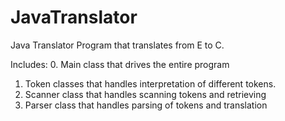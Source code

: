 JavaTranslator
==============


Java Translator Program that translates from E to C.


Includes:
  0. Main class that drives the entire program
  1. Token classes that handles interpretation of different tokens.
  2. Scanner class that handles scanning tokens and retrieving 
  3. Parser class that handles parsing of tokens and translation
